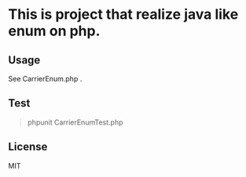 # This is project that realize java like enum on php.

## Usage
See CarrierEnum.php . 

## Test
>phpunit CarrierEnumTest.php

## License
MIT
